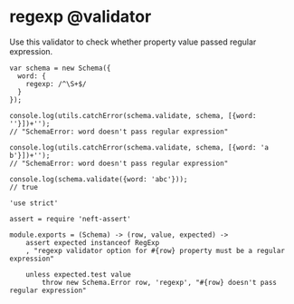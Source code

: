regexp @validator
======

Use this validator to check whether property value passed regular expression.

```
var schema = new Schema({
  word: {
    regexp: /^\S+$/
  }
});

console.log(utils.catchError(schema.validate, schema, [{word: ''}])+'');
// "SchemaError: word doesn't pass regular expression"

console.log(utils.catchError(schema.validate, schema, [{word: 'a b'}])+'');
// "SchemaError: word doesn't pass regular expression"

console.log(schema.validate({word: 'abc'}));
// true
```

	'use strict'

	assert = require 'neft-assert'

	module.exports = (Schema) -> (row, value, expected) ->
		assert expected instanceof RegExp
		, "regexp validator option for #{row} property must be a regular expression"

		unless expected.test value
			throw new Schema.Error row, 'regexp', "#{row} doesn't pass regular expression"